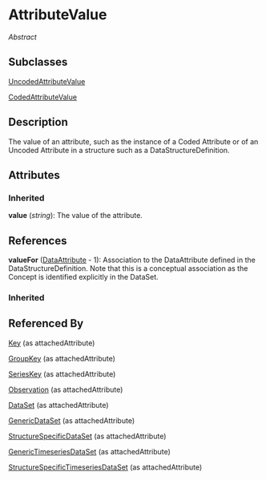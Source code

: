 
# AttributeValue

*Abstract*



## Subclasses

[UncodedAttributeValue](UncodedAttributeValue.md)

[CodedAttributeValue](CodedAttributeValue.md)



## Description

The value of an attribute, such as the instance of a Coded Attribute or of an Uncoded Attribute in a structure such as a DataStructureDefinition.


## Attributes

### Inherited

**value** (*string*): The value of the attribute.



## References

**valueFor** ([DataAttribute](DataAttribute.md) - 1): Association to the DataAttribute defined in the DataStructureDefinition. Note that this is a conceptual association as the Concept is identified explicitly in the DataSet.

### Inherited



## Referenced By

[Key](Key.md) (as attachedAttribute)

[GroupKey](GroupKey.md) (as attachedAttribute)

[SeriesKey](SeriesKey.md) (as attachedAttribute)

[Observation](Observation.md) (as attachedAttribute)

[DataSet](DataSet.md) (as attachedAttribute)

[GenericDataSet](GenericDataSet.md) (as attachedAttribute)

[StructureSpecificDataSet](StructureSpecificDataSet.md) (as attachedAttribute)

[GenericTimeseriesDataSet](GenericTimeseriesDataSet.md) (as attachedAttribute)

[StructureSpecificTimeseriesDataSet](StructureSpecificTimeseriesDataSet.md) (as attachedAttribute)


